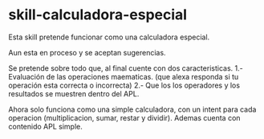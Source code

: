 # skill-calculadora-especial
Esta skill pretende funcionar como una calculadora especial. 

Aun esta en proceso y se aceptan sugerencias. 

Se pretende sobre todo que, al final cuente con dos caracteristicas. 
1.- Evaluación de las operaciones maematicas. (que alexa responda si tu operación esta correcta o incorrecta)
2.- Que los los operadores y los resultados se muestren dentro del APL. 


Ahora solo funciona como una simple calculadora, con un intent para cada operacion (multiplicacion, sumar, restar y dividir). Ademas cuenta con contenido APL simple. 
